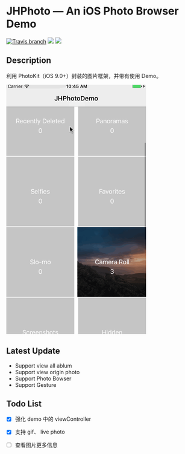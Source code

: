 # JHPhoto — An iOS Photo Browser Demo

[![Travis branch](https://img.shields.io/travis/rust-lang/rust/master.svg)]()  ![](https://img.shields.io/badge/platform-ios-lightgrey.svg)  ![](https://img.shields.io/badge/language-objc-green.svg)

## Description

利用 PhotoKit（iOS 9.0+）封装的图片框架，并带有使用 Demo。

![](readme_demo.gif)

## Latest Update

* Support view all ablum 
* Support view origin photo
* Support Photo Bowser
* Support Gesture

## Todo List

- [x] 强化 demo 中的 viewController
- [x] 支持 gif、 live photo
- [ ] 查看图片更多信息

